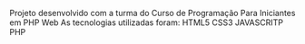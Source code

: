 
Projeto desenvolvido com a turma do Curso de Programação Para Iniciantes em PHP Web
As tecnologias utilizadas foram:
HTML5
CSS3
JAVASCRITP
PHP
